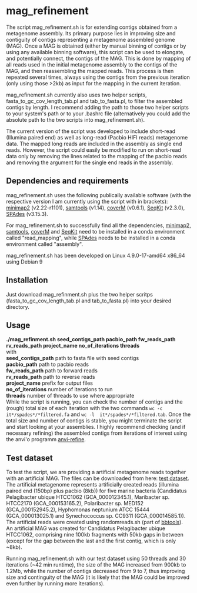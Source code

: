 # mag_refinement

The script mag_refinement.sh is for extending contigs obtained from a metagenome assembly. Its primary purpose lies in improving size and contiguity of contigs representing a metagenome assembled genome (MAG). Once a MAG is obtained (either by manual binning of contigs or by using any available binning software), this script can be used to elongate, and potentially connect, the contigs of the MAG. This is done by mapping of all reads used in the initial metagenome assembly to the contigs of the MAG, and then reassembling the mapped reads. This process is then repeated several times, always using the contigs from the previous iteration (only using those >2kb) as input for the mapping in the current iteration. 

mag_refinement.sh currently also uses two helper scripts, fasta_to_gc_cov_length_tab.pl and tab_to_fasta.pl, to filter the assembled contigs by length. I recommend adding the path to those two helper scripts to your system's path or to your .bashrc file (alternatively you could add the absolute path to the two scripts into mag_refinement.sh).  

The current version of the script was developed to include short-read (Illumina paired end) as well as long-read (Pacbio HIFI reads) metagenome data. The mapped long reads are included in the assembly as single end reads. However, the script could easily be modified to run on short-read data only by removing the lines related to the mapping of the pacbio reads and removing the argument for the single end reads in the assembly.

## Dependencies and requirements
mag_refinement.sh uses the following publically available software (with the respective version I am currently using the script with in brackets):
[minimap2](https://github.com/lh3/minimap2) (v2.22-r1101),
[samtools](https://github.com/samtools/samtools) (v1.14),
[coverM](https://github.com/wwood/CoverM) (v0.6.1),
[SeqKit](https://github.com/shenwei356/seqkit) (v2.3.0),
[SPAdes](https://github.com/ablab/spades) (v3.15.3).

For mag_refinement.sh to successfully find all the dependencies, [minimap2](https://github.com/lh3/minimap2),
[samtools](https://github.com/samtools/samtools),
[coverM](https://github.com/wwood/CoverM) and
[SeqKit](https://github.com/shenwei356/seqkit) need to be installed in a conda environment called "read_mapping", while [SPAdes](https://github.com/ablab/spades) needs to be installed in a conda environment called "assembly".

mag_refinement.sh has been developed on Linux 4.9.0-17-amd64 x86_64 using Debian 9

## Installation
Just download mag_refinment.sh plus the two helper scritps (fasta_to_gc_cov_length_tab.pl and tab_to_fasta.pl) into your desired directory.

## Usage
**./mag_refinment.sh seed_contigs_path pacbio_path fw_reads_path rv_reads_path project_name no_of_iterations threads**  
with  
**seed_contigs_path**  path to fasta file with seed contigs  
**pacbio_path**  path to pacbio reads  
**fw_reads_path**  path to forward reads  
**rv_reads_path**  path to reverse reads  
**project_name**  prefix for output files  
**no_of_iterations**  number of iterations to run  
**threads**  number of threads to use where appropriate  
While the script is running, you can check the number of contigs and the (rough) total size of each iteration with the two commands `wc -c  it*/spades*/*filtered.fa` and `wc -l  it*/spades*/*filtered.tab`. Once the total size and number of contigs is stable, you might terminate the script and start looking at your assemblies.
I highly recommend checking (and if necessary refining) the assembled contigs from iterations of interest using the anvi'o programm [anvi-refine](https://anvio.org/help/main/programs/anvi-refine/). 



## Test dataset
To test the script, we are providing a artificial metagenome reads together with an artificial MAG. The files can be downloaded from here: [test dataset](https://figshare.com/articles/dataset/artificial_metagenomes_and_MAG/24679743).  
The artificial metagenome represents artificially created reads (illumina paired end (150bp) plus pacbio (8kb)) for five marine bacteria (Candidatus Pelagibacter ubique HTCC1062	(GCA_000012345.1),
Maribacter sp. HTCC2170	(GCA_000153165.2),
Polaribacter sp. MED152	(GCA_000152945.2),
Hyphomonas neptunium ATCC 15444	(GCA_000013025.1) and
Synechococcus sp. CC9311	(GCA_000014585.1)).  
The artificial reads were created using randomreads.sh (part of [bbtools](https://jgi.doe.gov/data-and-tools/software-tools/bbtools/)).  
An artificial MAG was created for Candidatus Pelagibacter ubique HTCC1062, comprising nine 100kb fragments with 50kb gaps in between (except for the gap between the last and the first contig, which is only ~8kb).  

Running mag_refinement.sh with our test dataset using 50 threads and 30 iterations (~42 min runtime), the size of the MAG increased from 900kb to 1.2Mb, while the number of contigs decreased from 9 to 7, thus improving size and continguity of the MAG (it is likely that the MAG could be improved even further by running more iterations).

